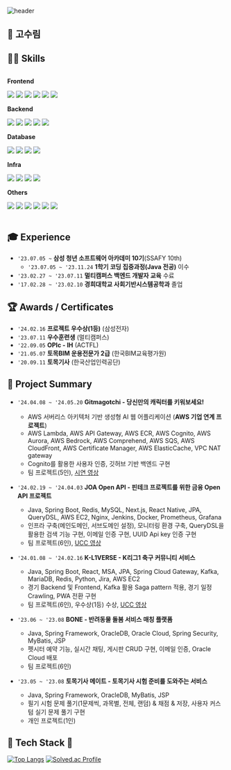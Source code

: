 ![header](https://capsule-render.vercel.app/api?type=waving&color=auto&height=250&section=header&text=Welcome&fontSize=50)

## 🍰 고수림


## 👨‍💻 Skills
<div style="display:flex; flex-direction:column; align-items:flex-start;">
    <!-- Frontend -->
    <p><strong>Frontend</strong></p>
    <div>
        <img src="https://img.shields.io/badge/JavaScript-F7DF1E?style=for-the-badge&logo=javascript&logoColor=black"/> 
        <img src="https://img.shields.io/badge/html5-E34F26?style=for-the-badge&logo=html5&logoColor=white"> 
        <img src="https://img.shields.io/badge/css-1572B6?style=for-the-badge&logo=css3&logoColor=white"> 
        <img src="https://img.shields.io/badge/react-61DAFB?style=for-the-badge&logo=react&logoColor=white">
        <img src="https://img.shields.io/badge/Vue.js-4FC08D?style=for-the-badge&logo=Vue.js&logoColor=white"/>
        <img src="https://img.shields.io/badge/jquery-0769AD?style=for-the-badge&logo=jquery&logoColor=white">
    </div>
    <!-- Backend -->
    <p><strong>Backend</strong></p>
    <div>
        <img src="https://img.shields.io/badge/Java-181717?style=for-the-badge&logo=OpenJdk&logoColor=white"/>
        <img src="https://img.shields.io/badge/Spring-6DB33F?style=for-the-badge&logo=Spring&logoColor=white"/>
        <img src="https://img.shields.io/badge/springboot-6DB33F?style=for-the-badge&logo=springboot&logoColor=white">
        <img src="https://img.shields.io/badge/Hibernate-59666C?style=for-the-badge&logo=Hibernate&logoColor=white"/>
        <img src="https://img.shields.io/badge/Apache%20Kafka-000?style=for-the-badge&logo=apachekafka"/>
    </div>
    <!-- Database -->
    <p><strong>Database</strong></p>
    <div>
        <img src="https://img.shields.io/badge/mysql-4479A1?style=for-the-badge&logo=mysql&logoColor=white"> 
        <img src="https://img.shields.io/badge/oracle-F80000?style=for-the-badge&logo=oracle&logoColor=white"> 
        <img src="https://img.shields.io/badge/mariaDB-003545?style=for-the-badge&logo=mariaDB&logoColor=white"> 
        <img src="https://img.shields.io/badge/redis-DC382D?style=for-the-badge&logo=redis&logoColor=white">
    </div>
    <!-- Deploy -->
    <p><strong>Infra</strong></p>
    <div>
        <img src="https://img.shields.io/badge/AWS-232F3E?style=for-the-badge&logo=AmazonAWS&logoColor=white"/></a>
        <img src="https://img.shields.io/badge/Docker-2496ED?style=for-the-badge&logo=Docker&logoColor=white"/></a>
        <img src="https://img.shields.io/badge/Jenkins-D24939?style=for-the-badge&logo=Jenkins&logoColor=white"/></a>
        <img src="https://img.shields.io/badge/nginx-%23009639.svg?style=for-the-badge&logo=nginx&logoColor=white"/>
    </div>
    <!-- Others -->
    <p><strong>Others</strong></p>
    <div>
        <img src="https://img.shields.io/badge/eslint-4B32C3?style=for-the-badge&logo=eslint&logoColor=white">
        <img src="https://img.shields.io/badge/prettier-F7B93E?style=for-the-badge&logo=prettier&logoColor=white">
        <img src="https://img.shields.io/badge/jira-0052CC?style=for-the-badge&logo=jira&logoColor=white">
        <img src="https://img.shields.io/badge/notion-000000?style=for-the-badge&logo=notion&logoColor=white">
        <img src="https://img.shields.io/badge/postman-FF6C37?style=for-the-badge&logo=postman&logoColor=white">
        <img src="https://img.shields.io/badge/gitlab-%23181717.svg?style=for-the-badge&logo=gitlab&logoColor=white"/>
    </div>
<br>
</div>

## 🎓 Experience

-   `'23.07.05 ~` **삼성 청년 소프트웨어 아카데미 10기**(SSAFY 10th)
    -   `'23.07.05 ~ '23.11.24` **1학기 코딩 집중과정(Java 전공)** 이수
-   `'23.02.27 ~ '23.07.11` **멀티캠퍼스 백엔드 개발자 교육** 수료
-   `'17.02.28 ~ '23.02.10` **경희대학교 사회기반시스템공학과** 졸업

## 🏆 Awards / Certificates

-   `'24.02.16` **프로젝트 우수상(1등)** (삼성전자)
-   `'23.07.11` **우수훈련생** (멀티캠퍼스)
-   `'22.09.05` **OPIc - IH** (ACTFL)
-   `'21.05.07` **토목BIM 운용전문가 2급** (한국BIM교육평가원)
-   `'20.09.11` **토목기사** (한국산업인력공단)


## 🚀 Project Summary
-   `'24.04.08 ~ '24.05.20` **Gitmagotchi - 당신만의 캐릭터를 키워보세요!**
  
    -   AWS 서버리스 아키텍처 기반 생성형 AI 웹 어플리케이션 (**AWS 기업 연계 프로젝트**)
    -   AWS Lambda, AWS API Gateway, AWS ECR, AWS Cognito, AWS Aurora, AWS Bedrock, AWS Comprehend, AWS SQS, AWS CloudFront, AWS Certificate Manager, AWS ElasticCache, VPC NAT gateway
    -   Cognito를 활용한 사용자 인증, 깃허브 기반 백엔드 구현
    -   팀 프로젝트(5인), [시연 영상](https://youtu.be/blpVqoL0zRo)

-   `'24.02.19 ~ '24.04.03` **JOA Open API - 핀테크 프로젝트를 위한 금융 Open API 프로젝트**

    -   Java, Spring Boot, Redis, MySQL, Next.js, React Native, JPA, QueryDSL, AWS EC2, Nginx, Jenkins, Docker, Prometheus, Grafana
    -   인프라 구축(메인도메인, 서브도메인 설정), 모니터링 환경 구축, QueryDSL을 활용한 검색 기능 구현, 이메일 인증 구현, UUID Api key 인증 구현
    -   팀 프로젝트(6인), [UCC 영상](https://youtu.be/fE_YQiPRDG8)

-   `'24.01.08 ~ '24.02.16` **K-L1VERSE - K리그1 축구 커뮤니티 서비스**

    -   Java, Spring Boot, React, MSA, JPA, Spring Cloud Gateway, Kafka, MariaDB, Redis, Python, Jira, AWS EC2
    -   경기 Backend 및 Frontend, Kafka 활용 Saga pattern 적용, 경기 일정 Crawling, PWA 전환 구현 
    -   팀 프로젝트(6인), 우수상(1등) 수상, [UCC 영상](https://youtu.be/4-70ExQCwGQ)
      
-   `'23.06 ~ '23.08` **BONE - 반려동물 돌봄 서비스 매칭 플랫폼**

    -   Java, Spring Framework, OracleDB, Oracle Cloud, Spring Security, MyBatis, JSP 
    -   펫시터 예약 기능, 실시간 채팅, 게시판 CRUD 구현, 이메일 인증, Oracle Cloud 배포
    -   팀 프로젝트(6인)

-   `'23.05 ~ '23.08` **토목기사 메이트 - 토목기사 시험 준비를 도와주는 서비스**

    -   Java, Spring Framework, OracleDB, MyBatis, JSP
    -   필기 시험 문제 풀기(1문제씩, 과목별, 전체, 랜덤) & 채점 & 저장, 사용자 커스텀 실기 문제 풀기 구현 
    -   개인 프로젝트(1인)


## 🔧 Tech Stack 🔧

[![Top Langs](https://github-readme-stats.vercel.app/api/top-langs/?username=sulim0314&layout=compact&theme=tokyonight)](https://github.com/sulim0314)
[![Solved.ac Profile](http://mazassumnida.wtf/api/v2/generate_badge?boj=ghkdlxld314)](https://solved.ac/ghkdlxld314/)
